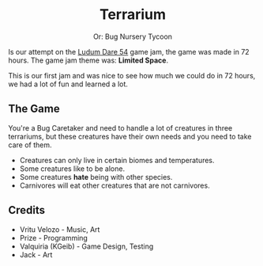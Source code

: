 <h1 align="center">Terrarium</h1>
<p align="center">Or: Bug Nursery Tycoon</p>

Is our attempt on the [Ludum Dare 54](https://ldjam.com/events/ludum-dare/54/$375339/welcome-to-ludum-dare-54) game jam,
the game was made in 72 hours. The game jam theme was: **Limited Space**.

This is our first jam and was nice to see how much we could do in 72 hours, we had a lot of fun and learned a lot.

## The Game

You're a Bug Caretaker and need to handle a lot of creatures in three terrariums, but these creatures have their own
needs and you need to take care of them.

* Creatures can only live in certain biomes and temperatures.
* Some creatures like to be alone.
* Some creatures **hate** being with other species.
* Carnivores will eat other creatures that are not carnivores.

## Credits

* Vritu Velozo - Music, Art
* Prize - Programming
* Valquiria (KGeib) - Game Design, Testing
* Jack - Art